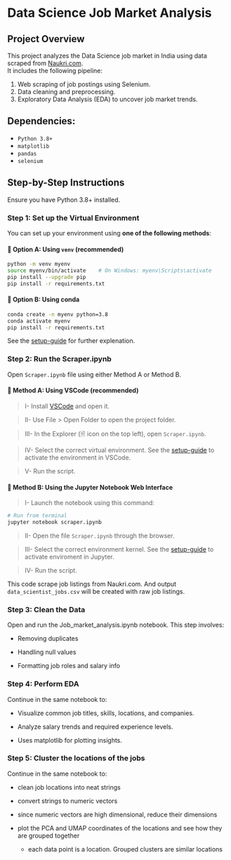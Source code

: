 # Data Science Job Market Analysis

## Project Overview

This project analyzes the Data Science job market in India using data scraped from [Naukri.com](https://www.naukri.com/).  
It includes the following pipeline:

1. Web scraping of job postings using Selenium.
2. Data cleaning and preprocessing.
3. Exploratory Data Analysis (EDA) to uncover job market trends.

## Dependencies:
- `Python 3.8+`
- `matplotlib`
- `pandas`
- `selenium`

## Step-by-Step Instructions
Ensure you have Python 3.8+ installed.

### Step 1: Set up the Virtual Environment
You can set up your environment using **one of the following methods**:

####   🔸 Option A: Using `venv` (recommended)

```bash
python -m venv myenv
source myenv/bin/activate    # On Windows: myenv\Scripts\activate
pip install --upgrade pip
pip install -r requirements.txt
```

####   🔹 Option B: Using conda

```bash
conda create -n myenv python=3.8
conda activate myenv
pip install -r requirements.txt
```
See the <a href="EnvSetupGuide.pdf" target="_blank">setup-guide</a> for further explenation.

### Step 2: Run the Scraper.ipynb
Open `Scraper.ipynb` file using either Method A or Method B.

####   🔸 Method A: Using VSCode (recommended)

> I- Install [VSCode](https://code.visualstudio.com/download) and open it.

> II- Use File > Open Folder to open the project folder.

> III- In the Explorer (🗎 icon on the top left), open `Scraper.ipynb`.

> IV- Select the correct virtual environment. See the <a href="EnvSetupGuide.pdf" target="_blank">setup-guide</a> to activate the environment in VSCode.
  
> V- Run the script.

####   🔹 Method B: Using the Jupyter Notebook Web Interface

> I- Launch the notebook using this command:

```bash
# Run from terminal
jupyter notebook scraper.ipynb
```
> II- Open the file `Scraper.ipynb` through the browser.

> III- Select the correct environment kernel. See the <a href="EnvSetupGuide.pdf" target="_blank">setup-guide</a> to activate enviroment in Jupyter.

> IV- Run the script.

This code scrape job listings from Naukri.com. And output `data_scientist_jobs.csv` will be created with raw job listings.

### Step 3: Clean the Data
Open and run the Job_market_analysis.ipynb notebook. This step involves:

  - Removing duplicates

  - Handling null values

  - Formatting job roles and salary info

### Step 4: Perform EDA
Continue in the same notebook to:

  - Visualize common job titles, skills, locations, and companies.

  - Analyze salary trends and required experience levels.

  - Uses matplotlib for plotting insights.


### Step 5: Cluster the locations of the jobs
Continue in the same notebook to:

  - clean job locations into neat strings

  - convert strings to numeric vectors

  - since numeric vectors are high dimensional, reduce their dimensions

  - plot the PCA and UMAP coordinates of the locations and see how they are grouped together
    - each data point is a location. Grouped clusters are similar locations

